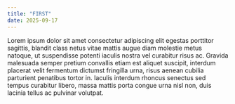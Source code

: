 ```yaml
---
title: "FIRST"
date: 2025-09-17
---
```


Lorem ipsum dolor sit amet consectetur adipiscing elit egestas porttitor sagittis, blandit class netus vitae mattis augue diam molestie metus natoque, ut suspendisse potenti iaculis nostra vel curabitur risus ac. Gravida malesuada semper pretium convallis etiam est aliquet suscipit, interdum placerat velit fermentum dictumst fringilla urna, risus aenean cubilia parturient penatibus tortor in. Iaculis interdum rhoncus senectus sed tempus curabitur libero, massa mattis porta congue urna nisl non, duis lacinia tellus ac pulvinar volutpat.
